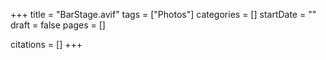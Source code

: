+++
title = "BarStage.avif"
tags = ["Photos"]
categories = []
startDate = ""
draft = false
pages = []

citations = []
+++
